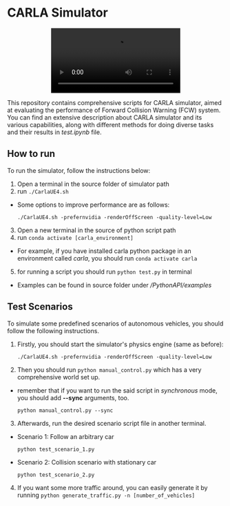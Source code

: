 # CARLA Simulator

<p align="center">
   <video src="media/carla_test.gif"/>
</p>

This repository contains comprehensive scripts for CARLA simulator, aimed at evaluating the performance of Forward Collision Warning (FCW) system.
You can find an extensive description about CARLA simulator and its various capabilities, along with different methods for doing diverse tasks and their results in *test.ipynb* file.

## How to run
To run the simulator, follow the instructions below:
1. Open a terminal in the source folder of simulator path
2. run `./CarlaUE4.sh` 
- Some options to improve performance are as follows:

   `./CarlaUE4.sh -prefernvidia -renderOffScreen -quality-level=Low`

3. Open a new terminal in the source of python script path
4. run `conda activate [carla_environment]`
- For example, if you have installed carla python package in an environment called *carla*, you should run `conda activate carla`
5. for running a script you should run `python test.py` in terminal
- Examples can be found in source folder under */PythonAPI/examples*

## Test Scenarios
To simulate some predefined scenarios of autonomous vehicles, you should follow the following instructions.
1. Firstly, you should start the simulator's physics engine (same as before):

   `./CarlaUE4.sh -prefernvidia -renderOffScreen -quality-level=Low`

2. Then you should run `python manual_control.py` which has a very comprehensive world set up.
- remember that if you want to run the said script in *synchronous* mode, you should add **--sync** arguments, too.

   `python manual_control.py --sync`

3. Afterwards, run the desired scenario script file in another terminal.
- Scenario 1: Follow an arbitrary car
  
   `python test_scenario_1.py`

- Scenario 2: Collision scenario with stationary car
  
   `python test_scenario_2.py`

4. If you want some more traffic around, you can easily generate it by running `python generate_traffic.py -n [number_of_vehicles]`